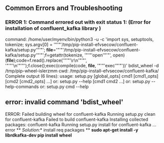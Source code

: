 ## Common Errors and Troubleshooting

### ERROR 1: Command errored out with exit status 1: (Error for installation of confluent_kafka library )
   command: /home/user/myenv/bin/python3 -u -c 'import sys, setuptools, tokenize; sys.argv[0] = '"'"'/tmp/pip-install-efvsecow/confluent-kafka/setup.py'"'"'; __file__='"'"'/tmp/pip-install-efvsecow/confluent-kafka/setup.py'"'"';f=getattr(tokenize, '"'"'open'"'"', open)(__file__);code=f.read().replace('"'"'\r\n'"'"', '"'"'\n'"'"');f.close();exec(compile(code, __file__, '"'"'exec'"'"'))' bdist_wheel -d /tmp/pip-wheel-islerzmm
       cwd: /tmp/pip-install-efvsecow/confluent-kafka/
  Complete output (6 lines):
  usage: setup.py [global_opts] cmd1 [cmd1_opts] [cmd2 [cmd2_opts] ...]
     or: setup.py --help [cmd1 cmd2 ...]
     or: setup.py --help-commands
     or: setup.py cmd --help
  
  error: invalid command 'bdist_wheel'
  ----------------------------------------
  ERROR: Failed building wheel for confluent-kafka
  Running setup.py clean for confluent-kafka
Failed to build confluent-kafka
Installing collected packages: confluent-kafka
    Running setup.py install for confluent-kafka ... error
**
*Solution:** install req packages **
        **sudo apt-get install -y librdkafka-dev
          pip install wheel**

